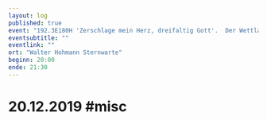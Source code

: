 ```yaml
---
layout: log
published: true
event: "192.3E180H 'Zerschlage mein Herz, dreifaltig Gott'.  Der Wettlauf zur Atombombe"
eventsubtitle: ""
eventlink: ""
ort: "Walter Hohmann Sternwarte"
beginn: 20:00
ende: 21:30
---
```


# 20.12.2019 #misc
